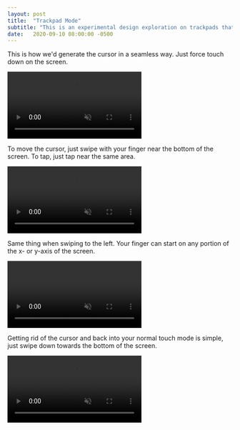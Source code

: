 ```yaml
---
layout: post
title:  "Trackpad Mode"
subtitle: "This is an experimental design exploration on trackpads that are onscreen for mobile devices."
date:   2020-09-10 08:00:00 -0500
---
```


This is how we'd generate the cursor in a seamless way. Just force touch down on the screen.

<video autoplay loop muted playsinline>
    <source src="/assets/images/CursorInteractionVideos/GenerateCursor.mp4">
</video>

To move the cursor, just swipe with your finger near the bottom of the screen. To tap, just tap near the same area.

<video autoplay loop muted playsinline>
    <source src="/assets/images/CursorInteractionVideos/MoveToUpperRight.mp4">
</video>

Same thing when swiping to the left. Your finger can start on any portion of the x- or y-axis of the screen.

<video autoplay loop muted playsinline>
    <source src="/assets/images/CursorInteractionVideos/MoveLeft.mp4">
</video>


Getting rid of the cursor and back into your normal touch mode is simple, just swipe down towards the bottom of the screen.

<video autoplay loop muted playsinline>
    <source src="/assets/images/CursorInteractionVideos/RemoveCursor.mp4">
</video>